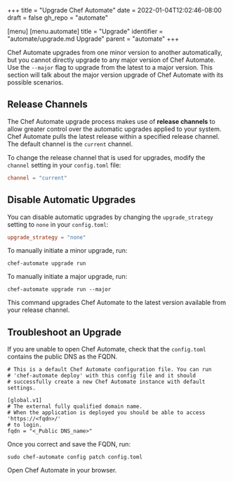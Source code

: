 +++
title = "Upgrade Chef Automate"
date = 2022-01-04T12:02:46-08:00
draft = false
gh_repo = "automate"

[menu]
  [menu.automate]
    title = "Upgrade"
    identifier = "automate/upgrade.md Upgrade"
    parent = "automate"
+++

Chef Automate upgrades from one minor version to another automatically, but you cannot directly upgrade to any major version of Chef Automate. Use the `--major` flag to upgrade from the latest to a major version. This section will talk about the major version upgrade of Chef Automate with its possible scenarios.

## Release Channels

The Chef Automate upgrade process makes use of **release channels** to allow greater control over the automatic upgrades applied to your system. Chef Automate pulls the latest release within a specified release channel. The default channel is the `current` channel.

To change the release channel that is used for upgrades, modify the `channel` setting in your `config.toml` file:

```toml
channel = "current"
```

## Disable Automatic Upgrades

You can disable automatic upgrades by changing the `upgrade_strategy` setting to `none` in your `config.toml`:

```toml
upgrade_strategy = "none"
```

To manually initiate a minor upgrade, run:

```shell
chef-automate upgrade run
```

To manually initiate a major upgrade, run:

```shell
chef-automate upgrade run --major
```

This command upgrades Chef Automate to the latest version available from your release channel.

## Troubleshoot an Upgrade

If you are unable to open Chef Automate, check that the `config.toml` contains the public DNS as the FQDN.

```shell
# This is a default Chef Automate configuration file. You can run
# 'chef-automate deploy' with this config file and it should
# successfully create a new Chef Automate instance with default settings.

[global.v1]
# The external fully qualified domain name.
# When the application is deployed you should be able to access 'https://<fqdn>/'
# to login.
fqdn = "<_Public DNS_name>"
```

Once you correct and save the FQDN, run:

```shell
sudo chef-automate config patch config.toml
```

Open Chef Automate in your browser.
